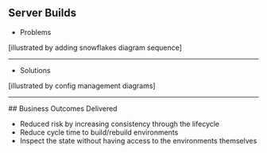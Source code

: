 ## Server Builds

- Problems

[illustrated by adding snowflakes diagram sequence]

---

- Solutions

[illustrated by config management diagrams]

---

## Business Outcomes Delivered

- Reduced risk by increasing consistency through the lifecycle
- Reduce cycle time to build/rebuild environments
- Inspect the state without having access to the environments themselves

